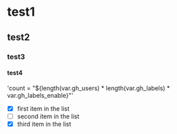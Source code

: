 # test1
## test2
### test3
#### test4
'count      = "${length(var.gh_users) * length(var.gh_labels) * var.gh_labels_enable}"'
  - [x] first item in the list
  - [ ] second item in the list
  - [x] third item in the list
